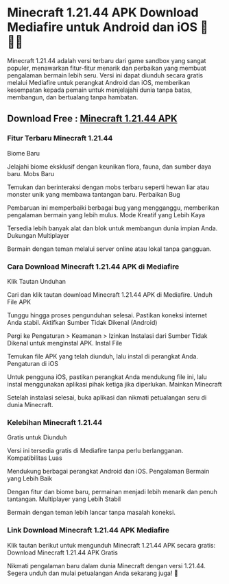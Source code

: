 # Minecraft 1.21.44 APK Download Mediafire untuk Android dan iOS 👋🙋‍♀️

Minecraft 1.21.44 adalah versi terbaru dari game sandbox yang sangat populer, menawarkan fitur-fitur menarik dan perbaikan yang membuat pengalaman bermain lebih seru. Versi ini dapat diunduh secara gratis melalui Mediafire untuk perangkat Android dan iOS, memberikan kesempatan kepada pemain untuk menjelajahi dunia tanpa batas, membangun, dan bertualang tanpa hambatan.

## Download Free : [Minecraft 1.21.44 APK](https://gamemodfree.com/minecraft-apk)

### Fitur Terbaru Minecraft 1.21.44
Biome Baru

Jelajahi biome eksklusif dengan keunikan flora, fauna, dan sumber daya baru.
Mobs Baru

Temukan dan berinteraksi dengan mobs terbaru seperti hewan liar atau monster unik yang membawa tantangan baru.
Perbaikan Bug

Pembaruan ini memperbaiki berbagai bug yang mengganggu, memberikan pengalaman bermain yang lebih mulus.
Mode Kreatif yang Lebih Kaya

Tersedia lebih banyak alat dan blok untuk membangun dunia impian Anda.
Dukungan Multiplayer

Bermain dengan teman melalui server online atau lokal tanpa gangguan.

### Cara Download Minecraft 1.21.44 APK di Mediafire
Klik Tautan Unduhan

Cari dan klik tautan download Minecraft 1.21.44 APK di Mediafire.
Unduh File APK

Tunggu hingga proses pengunduhan selesai. Pastikan koneksi internet Anda stabil.
Aktifkan Sumber Tidak Dikenal (Android)

Pergi ke Pengaturan > Keamanan > Izinkan Instalasi dari Sumber Tidak Dikenal untuk menginstal APK.
Instal File

Temukan file APK yang telah diunduh, lalu instal di perangkat Anda.
Pengaturan di iOS

Untuk pengguna iOS, pastikan perangkat Anda mendukung file ini, lalu instal menggunakan aplikasi pihak ketiga jika diperlukan.
Mainkan Minecraft

Setelah instalasi selesai, buka aplikasi dan nikmati petualangan seru di dunia Minecraft.

### Kelebihan Minecraft 1.21.44
Gratis untuk Diunduh

Versi ini tersedia gratis di Mediafire tanpa perlu berlangganan.
Kompatibilitas Luas

Mendukung berbagai perangkat Android dan iOS.
Pengalaman Bermain yang Lebih Baik

Dengan fitur dan biome baru, permainan menjadi lebih menarik dan penuh tantangan.
Multiplayer yang Lebih Stabil

Bermain dengan teman lebih lancar tanpa masalah koneksi.

### Link Download Minecraft 1.21.44 APK Mediafire
Klik tautan berikut untuk mengunduh Minecraft 1.21.44 APK secara gratis:
Download Minecraft 1.21.44 APK Gratis

Nikmati pengalaman baru dalam dunia Minecraft dengan versi 1.21.44. Segera unduh dan mulai petualangan Anda sekarang juga! 🌟
